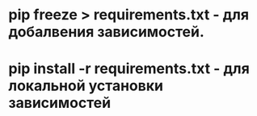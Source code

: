 # pip freeze > requirements.txt - для добалвения зависимостей.
# pip install -r requirements.txt - для локальной установки зависимостей